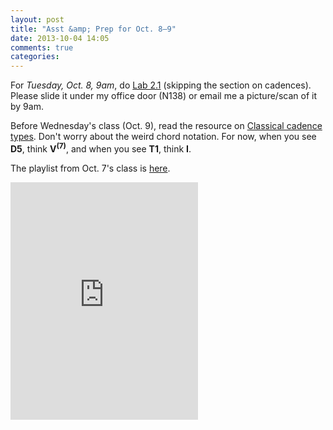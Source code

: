 ```yaml
---
layout: post
title: "Asst &amp; Prep for Oct. 8–9"
date: 2013-10-04 14:05
comments: true
categories: 
---
```


For *Tuesday, Oct. 8, 9am*, do [Lab 2.1](http://www.colorado.edu/music/courses/musc1121/2_1/index.html) (skipping the section on cadences).  Please slide it under my office door (N138) or email me a picture/scan of it by 9am.  

Before Wednesday's class (Oct. 9), read the resource on [Classical cadence types](http://kris.shaffermusic.com/musicianship/cadenceTypes.html). Don't worry about the weird chord notation. For now, when you see **D5**, think **V<sup>(7)</sup>**, and when you see **T1**, think **I**.

The playlist from Oct. 7's class is [here](http://open.spotify.com/user/kris.shaffer/playlist/7H2g6Bv8rN6HwlGolcaL9H).

<iframe src="https://embed.spotify.com/?uri=spotify:user:kris.shaffer:playlist:7H2g6Bv8rN6HwlGolcaL9H" width="300" height="380" frameborder="0" allowtransparency="true"></iframe>